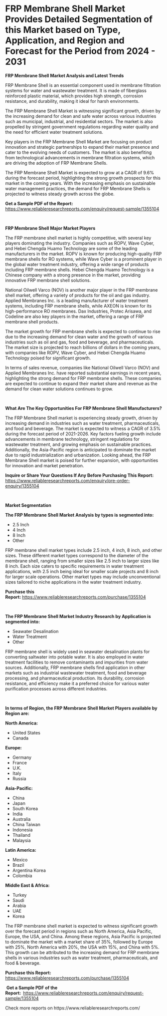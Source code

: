 <p><h1>FRP Membrane Shell Market Provides Detailed Segmentation of this Market based on Type, Application, and Region and Forecast for the Period from 2024 - 2031</h1></p><p><strong>FRP Membrane Shell Market Analysis and Latest Trends</strong></p>
<p><p>FRP Membrane Shell is an essential component used in membrane filtration systems for water and wastewater treatment. It is made of fiberglass reinforced plastic material, which provides high strength, corrosion resistance, and durability, making it ideal for harsh environments.</p><p>The FRP Membrane Shell Market is witnessing significant growth, driven by the increasing demand for clean and safe water across various industries such as municipal, industrial, and residential sectors. The market is also propelled by stringent government regulations regarding water quality and the need for efficient water treatment solutions.</p><p>Key players in the FRP Membrane Shell Market are focusing on product innovation and strategic partnerships to expand their market presence and cater to the evolving needs of customers. The market is also benefiting from technological advancements in membrane filtration systems, which are driving the adoption of FRP Membrane Shells.</p><p>The FRP Membrane Shell Market is expected to grow at a CAGR of 9.6% during the forecast period, highlighting the strong growth prospects for this market in the coming years. With the increasing emphasis on sustainable water management practices, the demand for FRP Membrane Shells is projected to witness steady growth across the globe.</p></p>
<p><strong>Get a Sample PDF of the Report:&nbsp;</strong> <a href="https://www.reliableresearchreports.com/enquiry/request-sample/1355104">https://www.reliableresearchreports.com/enquiry/request-sample/1355104</a></p>
<p>&nbsp;</p>
<p><strong>FRP Membrane Shell Major Market Players</strong></p>
<p><p>The FRP membrane shell market is highly competitive, with several key players dominating the industry. Companies such as ROPV, Wave Cyber, and Hebei Chengda Huamo Technology are some of the leading manufacturers in the market. ROPV is known for producing high-quality FRP membrane shells for RO systems, while Wave Cyber is a prominent player in the global water treatment industry, offering a wide range of products including FRP membrane shells. Hebei Chengda Huamo Technology is a Chinese company with a strong presence in the market, providing innovative FRP membrane shell solutions.</p><p>National Oilwell Varco (NOV) is another major player in the FRP membrane shell market, offering a variety of products for the oil and gas industry. Applied Membranes Inc. is a leading manufacturer of water treatment systems, including FRP membrane shells, while AXEON is known for its high-performance RO membranes. Dax Industries, Protec Arisawa, and Codeline are also key players in the market, offering a range of FRP membrane shell products.</p><p>The market growth for FRP membrane shells is expected to continue to rise due to the increasing demand for clean water and the growth of various industries such as oil and gas, food and beverage, and pharmaceuticals. The market size is projected to reach billions of dollars in the coming years, with companies like ROPV, Wave Cyber, and Hebei Chengda Huamo Technology poised for significant growth.</p><p>In terms of sales revenue, companies like National Oilwell Varco (NOV) and Applied Membranes Inc. have reported substantial earnings in recent years, highlighting the strong demand for FRP membrane shells. These companies are expected to continue to expand their market share and revenue as the demand for clean water solutions continues to grow.</p></p>
<p>&nbsp;</p>
<p><strong>What Are The Key Opportunities For FRP Membrane Shell Manufacturers?</strong></p>
<p><p>The FRP Membrane Shell market is experiencing steady growth, driven by increasing demand in industries such as water treatment, pharmaceuticals, and food and beverage. The market is expected to witness a CAGR of 3.5% during the forecast period of 2021-2026. Key factors fueling growth include advancements in membrane technology, stringent regulations for wastewater treatment, and growing emphasis on sustainable practices. Additionally, the Asia-Pacific region is anticipated to dominate the market due to rapid industrialization and urbanization. Looking ahead, the FRP Membrane Shell market is poised for further expansion, with opportunities for innovation and market penetration.</p></p>
<p><strong>Inquire or Share Your Questions If Any Before Purchasing This Report:</strong> <a href="https://www.reliableresearchreports.com/enquiry/pre-order-enquiry/1355104">https://www.reliableresearchreports.com/enquiry/pre-order-enquiry/1355104</a></p>
<p>&nbsp;</p>
<p><strong>Market Segmentation</strong></p>
<p><strong>The FRP Membrane Shell Market Analysis by types is segmented into:</strong></p>
<p><ul><li>2.5 Inch</li><li>4 Inch</li><li>8 Inch</li><li>Other</li></ul></p>
<p><p>FRP membrane shell market types include 2.5 inch, 4 inch, 8 inch, and other sizes. These different market types correspond to the diameter of the membrane shell, ranging from smaller sizes like 2.5 inch to larger sizes like 8 inch. Each size caters to specific requirements in water treatment applications, with 2.5 inch being ideal for smaller scale projects and 8 inch for larger scale operations. Other market types may include unconventional sizes tailored to niche applications in the water treatment industry.</p></p>
<p><strong>Purchase this Report:&nbsp;</strong><a href="https://www.reliableresearchreports.com/purchase/1355104">https://www.reliableresearchreports.com/purchase/1355104</a></p>
<p>&nbsp;</p>
<p><strong>The FRP Membrane Shell Market Industry Research by Application is segmented into:</strong></p>
<p><ul><li>Seawater Desalination</li><li>Water Treatment</li><li>Other</li></ul></p>
<p><p>FRP membrane shell is widely used in seawater desalination plants for converting saltwater into potable water. It is also employed in water treatment facilities to remove contaminants and impurities from water sources. Additionally, FRP membrane shells find application in other markets such as industrial wastewater treatment, food and beverage processing, and pharmaceutical production. Its durability, corrosion resistance, and efficiency make it a preferred choice for various water purification processes across different industries.</p></p>
<p>&nbsp;</p>
<p><strong>In terms of Region, the FRP Membrane Shell Market Players available by Region are:</strong></p>
<p>
    <p> <strong> North America: </strong>
        <ul>
            <li>United States</li>
            <li>Canada</li>
        </ul>
        </p> 
    <p> <strong> Europe: </strong>
        <ul>
            <li>Germany</li>
            <li>France</li>
            <li>U.K.</li>
            <li>Italy</li>
            <li>Russia</li>
        </ul>
        </p> 
    <p> <strong> Asia-Pacific: </strong>
        <ul>
            <li>China</li>
            <li>Japan</li>
            <li>South Korea</li>
            <li>India</li>
            <li>Australia</li>
            <li>China Taiwan</li>
            <li>Indonesia</li>
            <li>Thailand</li>
            <li>Malaysia</li>
        </ul>
        </p> 
    <p> <strong> Latin America: </strong>
        <ul>
            <li>Mexico</li>
            <li>Brazil</li>
            <li>Argentina Korea</li>
            <li>Colombia</li>
        </ul>
        </p> 
    <p> <strong> Middle East & Africa: </strong>
        <ul>
            <li>Turkey</li>
            <li>Saudi</li>
            <li>Arabia</li>
            <li>UAE</li>
            <li>Korea</li>
        </ul>
    </p>
    </p>
<p><p>The FRP membrane shell market is expected to witness significant growth over the forecast period in regions such as North America, Asia Pacific, Europe, the USA, and China. Among these regions, Asia Pacific is projected to dominate the market with a market share of 35%, followed by Europe with 25%, North America with 20%, the USA with 15%, and China with 5%. This growth can be attributed to the increasing demand for FRP membrane shells in various industries such as water treatment, pharmaceuticals, and food & beverage.</p></p>
<p><strong>Purchase this Report: </strong><a href="https://www.reliableresearchreports.com/purchase/1355104">https://www.reliableresearchreports.com/purchase/1355104</a></p>
<p>&nbsp;<strong>Get a Sample PDF of the Report:&nbsp;&nbsp;</strong><a href="https://www.reliableresearchreports.com/enquiry/request-sample/1355104">https://www.reliableresearchreports.com/enquiry/request-sample/1355104</a></p>
<p><strong></strong></p>
<p>Check more reports on https://www.reliableresearchreports.com/</p>